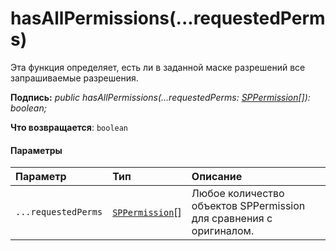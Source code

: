 # <a name="hasallpermissionsrequestedperms"></a>hasAllPermissions(...requestedPerms)




Эта функция определяет, есть ли в заданной маске разрешений все запрашиваемые разрешения.

**Подпись:** _public hasAllPermissions(...requestedPerms: [SPPermission](../sp-page-context/sppermission.md)[]): boolean;_

**Что возвращается**: `boolean`





#### <a name="parameters"></a>Параметры


| Параметр       | Тип    | Описание |
|:-------------|:---------------|:------------|
| `...requestedPerms`    | [`SPPermission`](../sp-page-context/sppermission.md)[] | Любое количество объектов SPPermission для сравнения с оригиналом. |


